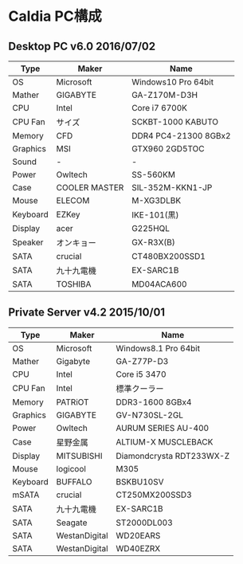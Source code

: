 # Caldia PC構成

## Desktop PC v6.0 2016/07/02

|Type|Maker|Name|
|----|----|----|
|OS|Microsoft|Windows10 Pro 64bit|
|Mather|GIGABYTE|GA-Z170M-D3H|
|CPU|Intel|Core i7 6700K|
|CPU Fan|サイズ|SCKBT-1000 KABUTO|
|Memory|CFD|DDR4 PC4-21300 8GBx2|
|Graphics|MSI|GTX960 2GD5TOC|
|Sound|-|-|
|Power|Owltech|SS-560KM|
|Case|COOLER MASTER|SIL-352M-KKN1-JP|
|Mouse|ELECOM|M-XG3DLBK|
|Keyboard|EZKey|IKE-101(黒)|
|Display|acer|G225HQL|
|Speaker|オンキョー|GX-R3X(B)|
|SATA|crucial|CT480BX200SSD1|
|SATA|九十九電機|EX-SARC1B|
|SATA|TOSHIBA|MD04ACA600|


## Private Server v4.2 2015/10/01

|Type|Maker|Name|
|----|----|----|
|OS|Microsoft|Windows8.1 Pro 64bit|
|Mather|Gigabyte|GA-Z77P-D3|
|CPU|Intel|Core i5 3470|
|CPU Fan|Intel|標準クーラー|
|Memory|PATRiOT|DDR3-1600 8GBx4|
|Graphics|GIGABYTE|GV-N730SL-2GL|
|Power|Owltech|AURUM SERIES AU-400|
|Case|星野金属|ALTIUM-X MUSCLEBACK|
|Display|MITSUBISHI|Diamondcrysta RDT233WX-Z|
|Mouse|logicool|M305|
|Keyboard|BUFFALO|BSKBU10SV|
|mSATA|crucial|CT250MX200SSD3|
|SATA|九十九電機|EX-SARC1B|
|SATA|Seagate|ST2000DL003|
|SATA|WestanDigital|WD20EARS|
|SATA|WestanDigital|WD40EZRX|
